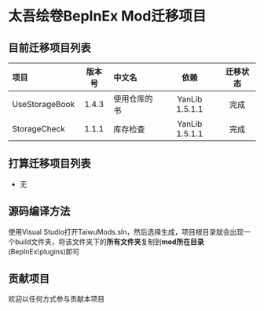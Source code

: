 # 太吾绘卷BepInEx Mod迁移项目

## 目前迁移项目列表
| 项目 | 版本号 | 中文名 | 依赖 | 迁移状态 |
| :--- | :---: | :--- | :---: | :---: |
| UseStorageBook | 1.4.3 | 使用仓库的书 | YanLib 1.5.1.1 | 完成 |
| StorageCheck | 1.1.1 | 库存检查 | YanLib 1.5.1.1 | 完成 |

## 打算迁移项目列表
- 无

## 源码编译方法
使用Visual Studio打开TaiwuMods.sln，然后选择生成，项目根目录就会出现一个build文件夹，将该文件夹下的**所有文件夹**复制到**mod所在目录**(BepInEx\plugins)即可

## 贡献项目
欢迎以任何方式参与贡献本项目
